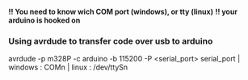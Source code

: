 __!! You need to know wich COM port (windows), or tty (linux)__
__!! your arduino is hooked on__

### Using avrdude to transfer code over usb to arduino
avrdude -p m328P -c arduino -b 115200 -P <serial_port>
serial_port
        | windows : COMn
        | linux   : /dev/ttySn
  
